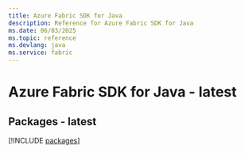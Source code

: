 ```yaml
---
title: Azure Fabric SDK for Java
description: Reference for Azure Fabric SDK for Java
ms.date: 06/03/2025
ms.topic: reference
ms.devlang: java
ms.service: fabric
---
```

# Azure Fabric SDK for Java - latest
## Packages - latest
[!INCLUDE [packages](fabric-index.md)]
